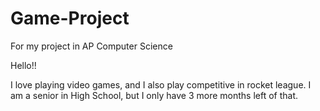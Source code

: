# Game-Project
For my project in AP Computer Science 

Hello!!

I love playing video games, and I also play competitive in rocket league. I am a senior in High School, but I only have 3 more months left of that. 
